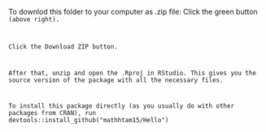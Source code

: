 To downlod this folder to your computer as .zip file:
Click the green button <code> (above right).

Click the Download ZIP button.

After that, unzip and open the .Rproj in RStudio. This gives you the source version of the package with all the necessary files.

To install this package directly (as you usually do with other packages from CRAN), run
devtools::install_github("mathhtam15/Hello")
